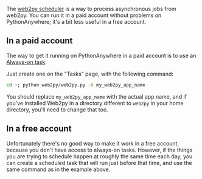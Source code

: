 <!--
.. title: How to run the web2py scheduler on PythonAnywhere
.. slug: Web2pyScheduler
.. date: 2015-05-13 14:35:28 UTC+01:00
.. tags:
.. category:
.. link:
.. description:
.. type: text
-->


The [web2py scheduler](//web2py.com/books/default/chapter/29/4#web2py-Scheduler)
is a way to process asynchronous jobs from web2py.  You can run it in a paid
account without problems on PythonAnywhere; it's a bit less useful in a free
account.


## In a paid account

The way to get it running on PythonAnywhere in a paid account is to use an
[Always-on task](https://help.pythonanywhere.com/pages/AlwaysOnTasks).

Just create one on the "Tasks" page, with the following command:

```bash
cd ~; python web2py/web2py.py -K my_web2py_app_name
```

You should replace `my_web2py_app_name` with the actual app name, and if you've
installed Web2py in a directory different to `web2py` in your home directory,
you'll need to change that too.



## In a free account

Unfortunately there's no good way to make it work in a free account, because
you don't have access to always-on tasks.  However, if the things you are trying
to schedule happen at roughly the same time each day, you can create a scheduled
task that will run just before that time, and use the same command as in the
example above.

